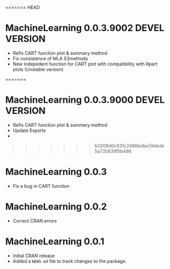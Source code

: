 <<<<<<< HEAD
# MachineLearning 0.0.3.9002 DEVEL VERSION
* Refix CART function plot & summary method
* Fix consistence of MLA S3methods 
* New indepedent function for CART plot with compatibility with Rpart plots (Unstable version)

=======
# MachineLearning 0.0.3.9000 DEVEL VERSION
* Refix CART function plot & summary method
* Update Exports
* 
>>>>>>> b0308d0c631c2486bdbe7debde5a735839f5b498

# MachineLearning 0.0.3
* Fix a bug in CART function

# MachineLearning 0.0.2
* Correct CRAN errors

# MachineLearning 0.0.1
* Initial CRAN release
* Added a `NEWS.md` file to track changes to the package.
